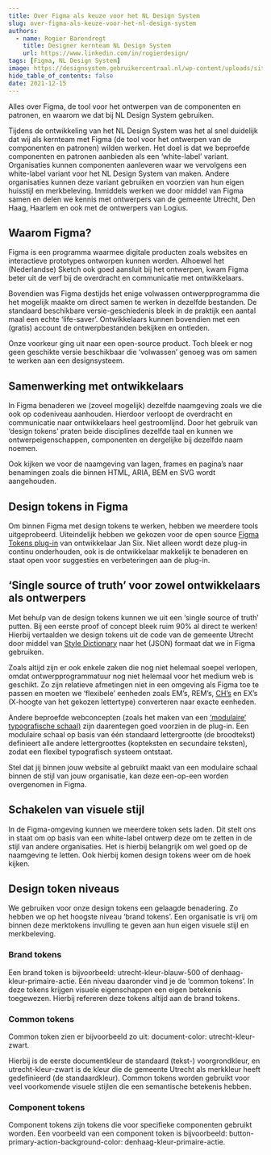 ```yaml
---
title: Over Figma als keuze voor het NL Design System
slug: over-figma-als-keuze-voor-het-nl-design-system
authors:
  - name: Rogier Barendregt
    title: Designer kernteam NL Design System
    url: https://www.linkedin.com/in/rogierdesign/
tags: [Figma, NL Design System]
image: https://designsystem.gebruikercentraal.nl/wp-content/uploads/sites/26/2021/07/Rogier.png
hide_table_of_contents: false
date: 2021-12-15
---
```


Alles over Figma, de tool voor het ontwerpen van de componenten en patronen, en waarom we dat bij NL Design System gebruiken.

<!-- truncate -->

Tijdens de ontwikkeling van het NL Design System was het al snel duidelijk dat wij als kernteam met Figma (de tool voor het ontwerpen van de componenten en patronen) wilden werken. Het doel is dat we beproefde componenten en patronen aanbieden als een ‘white-label’ variant. Organisaties kunnen componenten aanleveren waar we vervolgens een white-label variant voor het NL Design System van maken. Andere organisaties kunnen deze variant gebruiken en voorzien van hun eigen huisstijl en merkbeleving. Inmiddels werken we door middel van Figma samen en delen we kennis met ontwerpers van de gemeente Utrecht, Den Haag, Haarlem en ook met de ontwerpers van Logius.

## Waarom Figma?

Figma is een programma waarmee digitale producten zoals websites en interactieve prototypes ontworpen kunnen worden. Alhoewel het (Nederlandse) Sketch ook goed aansluit bij het ontwerpen, kwam Figma beter uit de verf bij de overdracht en communicatie met ontwikkelaars.

Bovendien was Figma destijds het enige volwassen ontwerpprogramma die het mogelijk maakte om direct samen te werken in dezelfde bestanden. De standaard beschikbare versie-geschiedenis bleek in de praktijk een aantal maal een echte ‘life-saver’. Ontwikkelaars kunnen bovendien met een (gratis) account de ontwerpbestanden bekijken en ontleden.

Onze voorkeur ging uit naar een open-source product. Toch bleek er nog geen geschikte versie beschikbaar die ‘volwassen’ genoeg was om samen te werken aan een designsysteem.

## Samenwerking met ontwikkelaars

In Figma benaderen we (zoveel mogelijk) dezelfde naamgeving zoals we die ook op codeniveau aanhouden. Hierdoor verloopt de overdracht en communicatie naar ontwikkelaars heel gestroomlijnd. Door het gebruik van ‘design tokens’ praten beide disciplines dezelfde taal en kunnen we ontwerpeigenschappen, componenten en dergelijke bij dezelfde naam noemen.

Ook kijken we voor de naamgeving van lagen, frames en pagina’s naar benamingen zoals die binnen HTML, ARIA, BEM en SVG wordt aangehouden.

## Design tokens in Figma

Om binnen Figma met design tokens te werken, hebben we meerdere tools uitgeprobeerd. Uiteindelijk hebben we gekozen voor de open source [Figma Tokens plug-in](https://docs.tokens.studio/) van ontwikkelaar Jan Six. Niet alleen wordt deze plug-in continu onderhouden, ook is de ontwikkelaar makkelijk te benaderen en staat open voor suggesties en verbeteringen aan de plug-in.

## ‘Single source of truth’ voor zowel ontwikkelaars als ontwerpers

Met behulp van de design tokens kunnen we uit een ‘single source of truth’ putten. Bij een eerste proof of concept bleek ruim 90% al direct te werken! Hierbij vertaalden we design tokens uit de code van de gemeente Utrecht door middel van [Style Dictionary](https://amzn.github.io/style-dictionary/#/) naar het (JSON) formaat dat we in Figma gebruiken.

Zoals altijd zijn er ook enkele zaken die nog niet helemaal soepel verlopen, omdat ontwerpprogrammatuur nog niet helemaal voor het medium web is geschikt. Zo zijn relatieve afmetingen niet in een omgeving als Figma toe te passen en moeten we ‘flexibele’ eenheden zoals EM’s, REM’s, [CH’s](https://meyerweb.com/eric/thoughts/2018/06/28/what-is-the-css-ch-unit/) en EX’s (X-hoogte van het gekozen lettertype) converteren naar exacte eenheden.

Andere beproefde webconcepten (zoals het maken van een [‘modulaire‘ typografische schaal)](https://www.modularscale.com/) zijn daarentegen goed voorzien in de plug-in. Een modulaire schaal op basis van één standaard lettergrootte (de broodtekst) definieert alle andere lettergroottes (kopteksten en secundaire teksten), zodat een flexibel typografisch systeem ontstaat.

Stel dat jij binnen jouw website al gebruikt maakt van een modulaire schaal binnen de stijl van jouw organisatie, kan deze een-op-een worden overgenomen in Figma.

## Schakelen van visuele stijl

In de Figma-omgeving kunnen we meerdere token sets laden. Dit stelt ons in staat om op basis van een white-label ontwerp deze om te zetten in de stijl van andere organisaties. Het is hierbij belangrijk om wel goed op de naamgeving te letten. Ook hierbij komen design tokens weer om de hoek kijken.

## Design token niveaus

We gebruiken voor onze design tokens een gelaagde benadering. Zo hebben we op het hoogste niveau ‘brand tokens’. Een organisatie is vrij om binnen deze merktokens invulling te geven aan hun eigen visuele stijl en merkbeleving.

### Brand tokens

Een brand token is bijvoorbeeld: utrecht-kleur-blauw-500 of denhaag-kleur-primaire-actie. Eén niveau daaronder vind je de ‘common tokens’. In deze tokens krijgen visuele eigenschappen een eigen betekenis toegewezen. Hierbij refereren deze tokens altijd aan de brand tokens.

### Common tokens

Common token zien er bijvoorbeeld zo uit: document-color: utrecht-kleur-zwart.

Hierbij is de eerste documentkleur de standaard (tekst-) voorgrondkleur, en utrecht-kleur-zwart is de kleur die de gemeente Utrecht als merkkleur heeft gedefinieerd (de standaardkleur). Common tokens worden gebruikt voor veel voorkomende visuele stijlen die een semantische betekenis hebben.

### Component tokens

Component tokens zijn tokens die voor specifieke componenten gebruikt worden. Een voorbeeld van een component token is bijvoorbeeld: button-primary-action-background-color: denhaag-kleur-primaire-actie.
